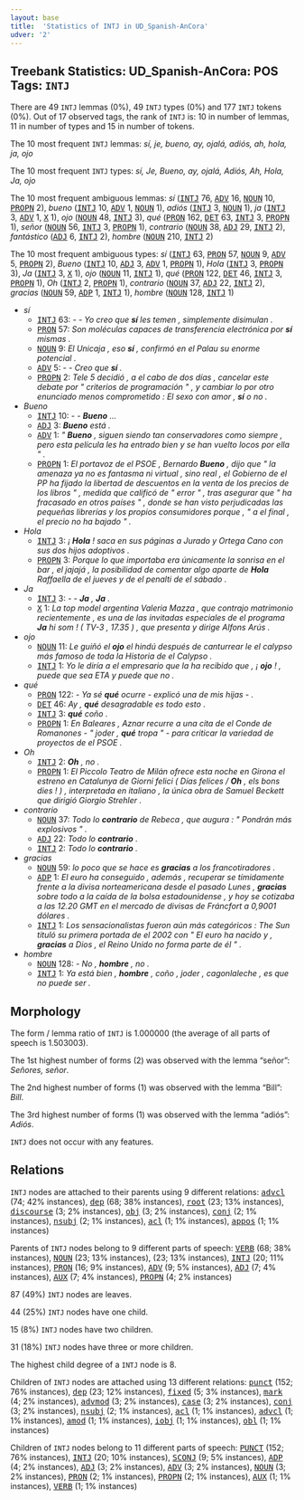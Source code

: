 ```yaml
---
layout: base
title:  'Statistics of INTJ in UD_Spanish-AnCora'
udver: '2'
---
```


## Treebank Statistics: UD_Spanish-AnCora: POS Tags: `INTJ`

There are 49 `INTJ` lemmas (0%), 49 `INTJ` types (0%) and 177 `INTJ` tokens (0%).
Out of 17 observed tags, the rank of `INTJ` is: 10 in number of lemmas, 11 in number of types and 15 in number of tokens.

The 10 most frequent `INTJ` lemmas: <em>sí, je, bueno, ay, ojalá, adiós, ah, hola, ja, ojo</em>

The 10 most frequent `INTJ` types:  <em>sí, Je, Bueno, ay, ojalá, Adiós, Ah, Hola, Ja, ojo</em>

The 10 most frequent ambiguous lemmas: <em>sí</em> (<tt><a href="es_ancora-pos-INTJ.html">INTJ</a></tt> 76, <tt><a href="es_ancora-pos-ADV.html">ADV</a></tt> 16, <tt><a href="es_ancora-pos-NOUN.html">NOUN</a></tt> 10, <tt><a href="es_ancora-pos-PROPN.html">PROPN</a></tt> 2), <em>bueno</em> (<tt><a href="es_ancora-pos-INTJ.html">INTJ</a></tt> 10, <tt><a href="es_ancora-pos-ADV.html">ADV</a></tt> 1, <tt><a href="es_ancora-pos-NOUN.html">NOUN</a></tt> 1), <em>adiós</em> (<tt><a href="es_ancora-pos-INTJ.html">INTJ</a></tt> 3, <tt><a href="es_ancora-pos-NOUN.html">NOUN</a></tt> 1), <em>ja</em> (<tt><a href="es_ancora-pos-INTJ.html">INTJ</a></tt> 3, <tt><a href="es_ancora-pos-ADV.html">ADV</a></tt> 1, <tt><a href="es_ancora-pos-X.html">X</a></tt> 1), <em>ojo</em> (<tt><a href="es_ancora-pos-NOUN.html">NOUN</a></tt> 48, <tt><a href="es_ancora-pos-INTJ.html">INTJ</a></tt> 3), <em>qué</em> (<tt><a href="es_ancora-pos-PRON.html">PRON</a></tt> 162, <tt><a href="es_ancora-pos-DET.html">DET</a></tt> 63, <tt><a href="es_ancora-pos-INTJ.html">INTJ</a></tt> 3, <tt><a href="es_ancora-pos-PROPN.html">PROPN</a></tt> 1), <em>señor</em> (<tt><a href="es_ancora-pos-NOUN.html">NOUN</a></tt> 56, <tt><a href="es_ancora-pos-INTJ.html">INTJ</a></tt> 3, <tt><a href="es_ancora-pos-PROPN.html">PROPN</a></tt> 1), <em>contrario</em> (<tt><a href="es_ancora-pos-NOUN.html">NOUN</a></tt> 38, <tt><a href="es_ancora-pos-ADJ.html">ADJ</a></tt> 29, <tt><a href="es_ancora-pos-INTJ.html">INTJ</a></tt> 2), <em>fantástico</em> (<tt><a href="es_ancora-pos-ADJ.html">ADJ</a></tt> 6, <tt><a href="es_ancora-pos-INTJ.html">INTJ</a></tt> 2), <em>hombre</em> (<tt><a href="es_ancora-pos-NOUN.html">NOUN</a></tt> 210, <tt><a href="es_ancora-pos-INTJ.html">INTJ</a></tt> 2)

The 10 most frequent ambiguous types:  <em>sí</em> (<tt><a href="es_ancora-pos-INTJ.html">INTJ</a></tt> 63, <tt><a href="es_ancora-pos-PRON.html">PRON</a></tt> 57, <tt><a href="es_ancora-pos-NOUN.html">NOUN</a></tt> 9, <tt><a href="es_ancora-pos-ADV.html">ADV</a></tt> 5, <tt><a href="es_ancora-pos-PROPN.html">PROPN</a></tt> 2), <em>Bueno</em> (<tt><a href="es_ancora-pos-INTJ.html">INTJ</a></tt> 10, <tt><a href="es_ancora-pos-ADJ.html">ADJ</a></tt> 3, <tt><a href="es_ancora-pos-ADV.html">ADV</a></tt> 1, <tt><a href="es_ancora-pos-PROPN.html">PROPN</a></tt> 1), <em>Hola</em> (<tt><a href="es_ancora-pos-INTJ.html">INTJ</a></tt> 3, <tt><a href="es_ancora-pos-PROPN.html">PROPN</a></tt> 3), <em>Ja</em> (<tt><a href="es_ancora-pos-INTJ.html">INTJ</a></tt> 3, <tt><a href="es_ancora-pos-X.html">X</a></tt> 1), <em>ojo</em> (<tt><a href="es_ancora-pos-NOUN.html">NOUN</a></tt> 11, <tt><a href="es_ancora-pos-INTJ.html">INTJ</a></tt> 1), <em>qué</em> (<tt><a href="es_ancora-pos-PRON.html">PRON</a></tt> 122, <tt><a href="es_ancora-pos-DET.html">DET</a></tt> 46, <tt><a href="es_ancora-pos-INTJ.html">INTJ</a></tt> 3, <tt><a href="es_ancora-pos-PROPN.html">PROPN</a></tt> 1), <em>Oh</em> (<tt><a href="es_ancora-pos-INTJ.html">INTJ</a></tt> 2, <tt><a href="es_ancora-pos-PROPN.html">PROPN</a></tt> 1), <em>contrario</em> (<tt><a href="es_ancora-pos-NOUN.html">NOUN</a></tt> 37, <tt><a href="es_ancora-pos-ADJ.html">ADJ</a></tt> 22, <tt><a href="es_ancora-pos-INTJ.html">INTJ</a></tt> 2), <em>gracias</em> (<tt><a href="es_ancora-pos-NOUN.html">NOUN</a></tt> 59, <tt><a href="es_ancora-pos-ADP.html">ADP</a></tt> 1, <tt><a href="es_ancora-pos-INTJ.html">INTJ</a></tt> 1), <em>hombre</em> (<tt><a href="es_ancora-pos-NOUN.html">NOUN</a></tt> 128, <tt><a href="es_ancora-pos-INTJ.html">INTJ</a></tt> 1)


* <em>sí</em>
  * <tt><a href="es_ancora-pos-INTJ.html">INTJ</a></tt> 63: <em>- - Yo creo que <b>sí</b> les temen , simplemente disimulan .</em>
  * <tt><a href="es_ancora-pos-PRON.html">PRON</a></tt> 57: <em>Son moléculas capaces de transferencia electrónica por <b>sí</b> mismas .</em>
  * <tt><a href="es_ancora-pos-NOUN.html">NOUN</a></tt> 9: <em>El Unicaja , eso <b>sí</b> , confirmó en el Palau su enorme potencial .</em>
  * <tt><a href="es_ancora-pos-ADV.html">ADV</a></tt> 5: <em>- - Creo que <b>sí</b> .</em>
  * <tt><a href="es_ancora-pos-PROPN.html">PROPN</a></tt> 2: <em>Tele 5 decidió , a el cabo de dos días , cancelar este debate por " criterios de programación " , y cambiar lo por otro enunciado menos comprometido : El sexo con amor , <b>sí</b> o no .</em>
* <em>Bueno</em>
  * <tt><a href="es_ancora-pos-INTJ.html">INTJ</a></tt> 10: <em>- - <b>Bueno</b> ...</em>
  * <tt><a href="es_ancora-pos-ADJ.html">ADJ</a></tt> 3: <em><b>Bueno</b> está .</em>
  * <tt><a href="es_ancora-pos-ADV.html">ADV</a></tt> 1: <em>" <b>Bueno</b> , siguen siendo tan conservadores como siempre , pero esta película les ha entrado bien y se han vuelto locos por ella " .</em>
  * <tt><a href="es_ancora-pos-PROPN.html">PROPN</a></tt> 1: <em>El portavoz de el PSOE , Bernardo <b>Bueno</b> , dijo que " la amenaza ya no es fantasma ni virtual , sino real , el Gobierno de el PP ha fijado la libertad de descuentos en la venta de los precios de los libros " , medida que calificó de " error " , tras asegurar que " ha fracasado en otros países " , donde se han visto perjudicadas las pequeñas librerías y los propios consumidores porque , " a el final , el precio no ha bajado " .</em>
* <em>Hola</em>
  * <tt><a href="es_ancora-pos-INTJ.html">INTJ</a></tt> 3: <em>¡ <b>Hola</b> ! saca en sus páginas a Jurado y Ortega Cano con sus dos hijos adoptivos .</em>
  * <tt><a href="es_ancora-pos-PROPN.html">PROPN</a></tt> 3: <em>Porque lo que importaba era únicamente la sonrisa en el bar , el jajajá , la posibilidad de comentar algo aparte de <b>Hola</b> Raffaella de el jueves y de el penalti de el sábado .</em>
* <em>Ja</em>
  * <tt><a href="es_ancora-pos-INTJ.html">INTJ</a></tt> 3: <em>- - <b>Ja</b> , <b>Ja</b> .</em>
  * <tt><a href="es_ancora-pos-X.html">X</a></tt> 1: <em>La top model argentina Valeria Mazza , que contrajo matrimonio recientemente , es una de las invitadas especiales de el programa <b>Ja</b> hi som ! ( TV-3 , 17.35 ) , que presenta y dirige Alfons Arús .</em>
* <em>ojo</em>
  * <tt><a href="es_ancora-pos-NOUN.html">NOUN</a></tt> 11: <em>Le guiñó el <b>ojo</b> el hindú después de canturrear le el calypso más famoso de toda la Historia de el Calypso .</em>
  * <tt><a href="es_ancora-pos-INTJ.html">INTJ</a></tt> 1: <em>Yo le diría a el empresario que la ha recibido que , ¡ <b>ojo</b> ! , puede que sea ETA y puede que no .</em>
* <em>qué</em>
  * <tt><a href="es_ancora-pos-PRON.html">PRON</a></tt> 122: <em>- Ya sé <b>qué</b> ocurre - explicó una de mis hijas - .</em>
  * <tt><a href="es_ancora-pos-DET.html">DET</a></tt> 46: <em>Ay , <b>qué</b> desagradable es todo esto .</em>
  * <tt><a href="es_ancora-pos-INTJ.html">INTJ</a></tt> 3: <em><b>qué</b> coño .</em>
  * <tt><a href="es_ancora-pos-PROPN.html">PROPN</a></tt> 1: <em>En Baleares , Aznar recurre a una cita de el Conde de Romanones - " joder , <b>qué</b> tropa " - para criticar la variedad de proyectos de el PSOE .</em>
* <em>Oh</em>
  * <tt><a href="es_ancora-pos-INTJ.html">INTJ</a></tt> 2: <em><b>Oh</b> , no .</em>
  * <tt><a href="es_ancora-pos-PROPN.html">PROPN</a></tt> 1: <em>El Piccolo Teatro de Milán ofrece esta noche en Girona el estreno en Catalunya de Giorni felici ( Días felices / <b>Oh</b> , els bons dies ! ) , interpretada en italiano , la única obra de Samuel Beckett que dirigió Giorgio Strehler .</em>
* <em>contrario</em>
  * <tt><a href="es_ancora-pos-NOUN.html">NOUN</a></tt> 37: <em>Todo lo <b>contrario</b> de Rebeca , que augura : " Pondrán más explosivos " .</em>
  * <tt><a href="es_ancora-pos-ADJ.html">ADJ</a></tt> 22: <em>Todo lo <b>contrario</b> .</em>
  * <tt><a href="es_ancora-pos-INTJ.html">INTJ</a></tt> 2: <em>Todo lo <b>contrario</b> .</em>
* <em>gracias</em>
  * <tt><a href="es_ancora-pos-NOUN.html">NOUN</a></tt> 59: <em>lo poco que se hace es <b>gracias</b> a los francotiradores .</em>
  * <tt><a href="es_ancora-pos-ADP.html">ADP</a></tt> 1: <em>El euro ha conseguido , además , recuperar se tímidamente frente a la divisa norteamericana desde el pasado Lunes , <b>gracias</b> sobre todo a la caída de la bolsa estadounidense , y hoy se cotizaba a las 12.20 GMT en el mercado de divisas de Fráncfort a 0,9001 dólares .</em>
  * <tt><a href="es_ancora-pos-INTJ.html">INTJ</a></tt> 1: <em>Los sensacionalistas fueron aún más categóricos : The Sun tituló su primera portada de el 2002 con " El euro ha nacido y , <b>gracias</b> a Dios , el Reino Unido no forma parte de él " .</em>
* <em>hombre</em>
  * <tt><a href="es_ancora-pos-NOUN.html">NOUN</a></tt> 128: <em>- No , <b>hombre</b> , no .</em>
  * <tt><a href="es_ancora-pos-INTJ.html">INTJ</a></tt> 1: <em>Ya está bien , <b>hombre</b> , coño , joder , cagonlaleche , es que no puede ser .</em>

## Morphology

The form / lemma ratio of `INTJ` is 1.000000 (the average of all parts of speech is 1.503003).

The 1st highest number of forms (2) was observed with the lemma “señor”: <em>Señores, señor</em>.

The 2nd highest number of forms (1) was observed with the lemma “Bill”: <em>Bill</em>.

The 3rd highest number of forms (1) was observed with the lemma “adiós”: <em>Adiós</em>.

`INTJ` does not occur with any features.


## Relations

`INTJ` nodes are attached to their parents using 9 different relations: <tt><a href="es_ancora-dep-advcl.html">advcl</a></tt> (74; 42% instances), <tt><a href="es_ancora-dep-dep.html">dep</a></tt> (68; 38% instances), <tt><a href="es_ancora-dep-root.html">root</a></tt> (23; 13% instances), <tt><a href="es_ancora-dep-discourse.html">discourse</a></tt> (3; 2% instances), <tt><a href="es_ancora-dep-obj.html">obj</a></tt> (3; 2% instances), <tt><a href="es_ancora-dep-conj.html">conj</a></tt> (2; 1% instances), <tt><a href="es_ancora-dep-nsubj.html">nsubj</a></tt> (2; 1% instances), <tt><a href="es_ancora-dep-acl.html">acl</a></tt> (1; 1% instances), <tt><a href="es_ancora-dep-appos.html">appos</a></tt> (1; 1% instances)

Parents of `INTJ` nodes belong to 9 different parts of speech: <tt><a href="es_ancora-pos-VERB.html">VERB</a></tt> (68; 38% instances), <tt><a href="es_ancora-pos-NOUN.html">NOUN</a></tt> (23; 13% instances),  (23; 13% instances), <tt><a href="es_ancora-pos-INTJ.html">INTJ</a></tt> (20; 11% instances), <tt><a href="es_ancora-pos-PRON.html">PRON</a></tt> (16; 9% instances), <tt><a href="es_ancora-pos-ADV.html">ADV</a></tt> (9; 5% instances), <tt><a href="es_ancora-pos-ADJ.html">ADJ</a></tt> (7; 4% instances), <tt><a href="es_ancora-pos-AUX.html">AUX</a></tt> (7; 4% instances), <tt><a href="es_ancora-pos-PROPN.html">PROPN</a></tt> (4; 2% instances)

87 (49%) `INTJ` nodes are leaves.

44 (25%) `INTJ` nodes have one child.

15 (8%) `INTJ` nodes have two children.

31 (18%) `INTJ` nodes have three or more children.

The highest child degree of a `INTJ` node is 8.

Children of `INTJ` nodes are attached using 13 different relations: <tt><a href="es_ancora-dep-punct.html">punct</a></tt> (152; 76% instances), <tt><a href="es_ancora-dep-dep.html">dep</a></tt> (23; 12% instances), <tt><a href="es_ancora-dep-fixed.html">fixed</a></tt> (5; 3% instances), <tt><a href="es_ancora-dep-mark.html">mark</a></tt> (4; 2% instances), <tt><a href="es_ancora-dep-advmod.html">advmod</a></tt> (3; 2% instances), <tt><a href="es_ancora-dep-case.html">case</a></tt> (3; 2% instances), <tt><a href="es_ancora-dep-conj.html">conj</a></tt> (3; 2% instances), <tt><a href="es_ancora-dep-nsubj.html">nsubj</a></tt> (2; 1% instances), <tt><a href="es_ancora-dep-acl.html">acl</a></tt> (1; 1% instances), <tt><a href="es_ancora-dep-advcl.html">advcl</a></tt> (1; 1% instances), <tt><a href="es_ancora-dep-amod.html">amod</a></tt> (1; 1% instances), <tt><a href="es_ancora-dep-iobj.html">iobj</a></tt> (1; 1% instances), <tt><a href="es_ancora-dep-obl.html">obl</a></tt> (1; 1% instances)

Children of `INTJ` nodes belong to 11 different parts of speech: <tt><a href="es_ancora-pos-PUNCT.html">PUNCT</a></tt> (152; 76% instances), <tt><a href="es_ancora-pos-INTJ.html">INTJ</a></tt> (20; 10% instances), <tt><a href="es_ancora-pos-SCONJ.html">SCONJ</a></tt> (9; 5% instances), <tt><a href="es_ancora-pos-ADP.html">ADP</a></tt> (4; 2% instances), <tt><a href="es_ancora-pos-ADJ.html">ADJ</a></tt> (3; 2% instances), <tt><a href="es_ancora-pos-ADV.html">ADV</a></tt> (3; 2% instances), <tt><a href="es_ancora-pos-NOUN.html">NOUN</a></tt> (3; 2% instances), <tt><a href="es_ancora-pos-PRON.html">PRON</a></tt> (2; 1% instances), <tt><a href="es_ancora-pos-PROPN.html">PROPN</a></tt> (2; 1% instances), <tt><a href="es_ancora-pos-AUX.html">AUX</a></tt> (1; 1% instances), <tt><a href="es_ancora-pos-VERB.html">VERB</a></tt> (1; 1% instances)

